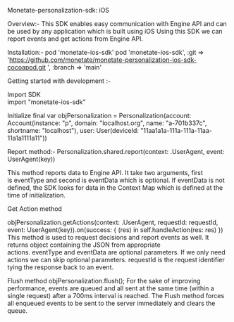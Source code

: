 
Monetate-personalization-sdk: iOS

Overview:-
This SDK enables easy communication with Engine API and can be used by any application which is built using iOS
Using this SDK we can report events and get actions from Engine API.


Installation:-
 pod 'monetate-ios-sdk'
 pod 'monetate-ios-sdk', :git => 'https://github.com/monetate/monetate-personalization-ios-sdk-cocoapod.git ', :branch => 'main'


Getting started with development :-

Import SDK  
import  "monetate-ios-sdk"

Initialize 
       final var objPersonalization = Personalization(account: Account(instance: "p", domain: "localhost.org", name: "a-701b337c", shortname: "localhost"), user: User(deviceId: "11aa1a1a-111a-111a-11aa-11a1a1111a11"))

Report method:-
Personalization.shared.report(context: .UserAgent, event: UserAgent(key))

This method reports data to Engine API. It take two arguments, first is eventType and second is eventData which is optional. If eventData is not defined, the SDK looks for data in the Context Map which is defined at the time of initialization.


Get Action method

objPersonalization.getActions(context: .UserAgent, requestId: requestId, event: UserAgent(key)).on(success: { (res) in
                self.handleAction(res: res)
            })
This method is used to request decisions and report events as well. It returns object containing the JSON from appropriate actions. eventType and eventData are optional parameters. If we only need actions we can skip optional parameters. requestId is the request identifier tying the response back to an event.

Flush method
        objPersonalization.flush();
For the sake of improving performance, events are queued and all sent at the same time (within a single request) after a 700ms interval is reached. The Flush method forces all enqueued events to be sent to the server immediately and clears the queue.
